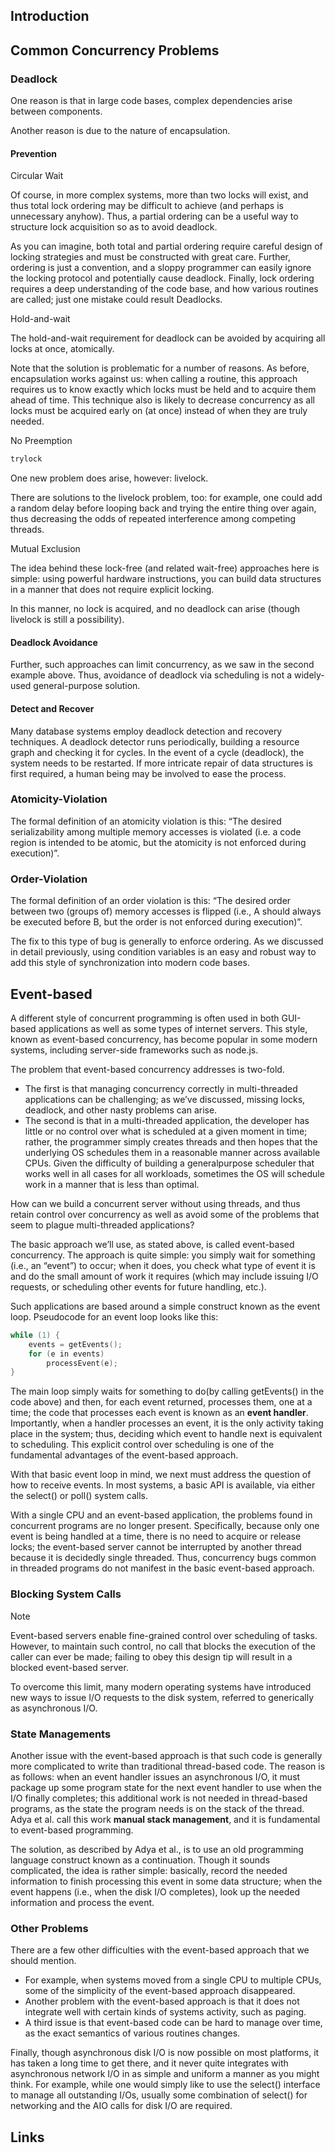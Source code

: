 ## Introduction




## Common Concurrency Problems


### Deadlock

One reason is that in large code bases, complex dependencies arise between components.

Another reason is due to the nature of encapsulation.

#### Prevention

Circular Wait

Of course, in more complex systems, more than two locks will exist, and thus total lock ordering may be difficult to achieve (and perhaps is unnecessary anyhow).
Thus, a partial ordering can be a useful way to structure lock acquisition so as to avoid deadlock.

As you can imagine, both total and partial ordering require careful design of locking strategies and must be constructed with great care.
Further, ordering is just a convention, and a sloppy programmer can easily ignore the locking protocol and potentially cause deadlock.
Finally, lock ordering requires a deep understanding of the code base, and how various routines are called; just one mistake could result Deadlocks.


Hold-and-wait


The hold-and-wait requirement for deadlock can be avoided by acquiring all locks at once, atomically.

Note that the solution is problematic for a number of reasons.
As before, encapsulation works against us: when calling a routine, this approach requires us to know exactly which locks must be held and to acquire them ahead of time.
This technique also is likely to decrease concurrency as all locks must be acquired early on (at once) instead of when they are truly needed.

No Preemption


```c
trylock
```

One new problem does arise, however: livelock.

There are solutions to the livelock problem, too: for example, one could add a random delay before looping back and trying the entire thing over again, thus decreasing the odds of repeated interference among competing threads.


Mutual Exclusion

The idea behind these lock-free (and related wait-free) approaches here is simple: using powerful hardware instructions, you can build data structures in a manner that does not require explicit locking.

In this manner, no lock is acquired, and no deadlock can arise (though livelock is still a possibility).

#### Deadlock Avoidance

Further, such approaches can limit concurrency, as we saw in the second example above. Thus, avoidance of deadlock via scheduling is not a widely-used general-purpose solution.

#### Detect and Recover

Many database systems employ deadlock detection and recovery techniques. A deadlock detector runs periodically, building a resource graph and checking it for cycles.
In the event of a cycle (deadlock), the system needs to be restarted. If more intricate repair of data structures is first required, a human being may be involved to ease the process.


### Atomicity-Violation

The formal definition of an atomicity violation is this: “The desired serializability among multiple memory accesses is violated (i.e. a code region is intended to be atomic, but the atomicity is not enforced during execution)”.

### Order-Violation

The formal definition of an order violation is this: “The desired order between two (groups of) memory accesses is flipped (i.e., A should always be executed before B, but the order is not enforced during execution)”.

The fix to this type of bug is generally to enforce ordering. As we discussed in detail previously, using condition variables is an easy and robust way to add this style of synchronization into modern code bases.


## Event-based

A different style of concurrent programming is often used in both GUI-based applications as well as some types of internet servers. 
This style, known as event-based concurrency, has become popular in some modern systems, including server-side frameworks such as node.js.

The problem that event-based concurrency addresses is two-fold. 

- The first is that managing concurrency correctly in multi-threaded applications can be challenging; as we’ve discussed, missing locks, deadlock, and other nasty problems can arise. 
- The second is that in a multi-threaded application, the developer has little or no control over what is scheduled at a given moment in time; 
  rather, the programmer simply creates threads and then hopes that the underlying OS schedules them in a reasonable manner across available CPUs. 
  Given the difficulty of building a generalpurpose scheduler that works well in all cases for all workloads, sometimes the OS will schedule work in a manner that is less than optimal.

How can we build a concurrent server without using threads, and thus retain control over concurrency as well as avoid some of the problems that seem to plague multi-threaded applications?

The basic approach we’ll use, as stated above, is called event-based concurrency. 
The approach is quite simple: you simply wait for something (i.e., an “event”) to occur; when it does, you check what type of event it is and do the small amount of work it requires (which may include issuing I/O requests, or scheduling other events for future handling, etc.).

Such applications are based around a simple construct known as the event loop. Pseudocode for an event loop looks like this:
```c
while (1) {
    events = getEvents();
    for (e in events)
        processEvent(e);
}
```
The main loop simply waits for something to do(by calling getEvents() in the code above) and then, for each event returned, processes them, one at a time; the code that processes each event is known as an **event handler**. 
Importantly, when a handler processes an event, it is the only activity taking place in the system; thus, deciding which event to handle next is equivalent to scheduling. 
This explicit control over scheduling is one of the fundamental advantages of the event-based approach.


With that basic event loop in mind, we next must address the question of how to receive events. In most systems, a basic API is available, via either the select() or poll() system calls.

With a single CPU and an event-based application, the problems found in concurrent programs are no longer present. 
Specifically, because only one event is being handled at a time, there is no need to acquire or release locks; the event-based server cannot be interrupted by another thread because it is decidedly single threaded. 
Thus, concurrency bugs common in threaded programs do not manifest in the basic event-based approach.

### Blocking System Calls

> [!NOTE]
> Event-based servers enable fine-grained control over scheduling of tasks.
> However, to maintain such control, no call that blocks the execution of the caller can ever be made; failing to obey this design tip will result in a blocked event-based server.

To overcome this limit, many modern operating systems have introduced new ways to issue I/O requests to the disk system, referred to generically as asynchronous I/O.

### State Managements

Another issue with the event-based approach is that such code is generally more complicated to write than traditional thread-based code. 
The reason is as follows: when an event handler issues an asynchronous I/O, it must package up some program state for the next event handler to use when the I/O finally completes; 
this additional work is not needed in thread-based programs, as the state the program needs is on the stack of the thread. 
Adya et al. call this work **manual stack management**, and it is fundamental to event-based programming.

The solution, as described by Adya et al., is to use an old programming language construct known as a continuation. 
Though it sounds complicated, the idea is rather simple: basically, record the needed information to finish processing this event in some data structure; when the event happens (i.e., when the disk I/O completes), look up the needed information and process the event.

### Other Problems

There are a few other difficulties with the event-based approach that we should mention. 

- For example, when systems moved from a single CPU to multiple CPUs, some of the simplicity of the event-based approach disappeared.
- Another problem with the event-based approach is that it does not integrate well with certain kinds of systems activity, such as paging.
- A third issue is that event-based code can be hard to manage over time, as the exact semantics of various routines changes. 

Finally, though asynchronous disk I/O is now possible on most platforms, it has taken a long time to get there, and it never quite integrates with asynchronous network I/O in as simple and uniform a manner as you might think. 
For example, while one would simply like to use the select() interface to manage all outstanding I/Os, usually some combination of select() for networking and the AIO calls for disk I/O are required.




## Links

